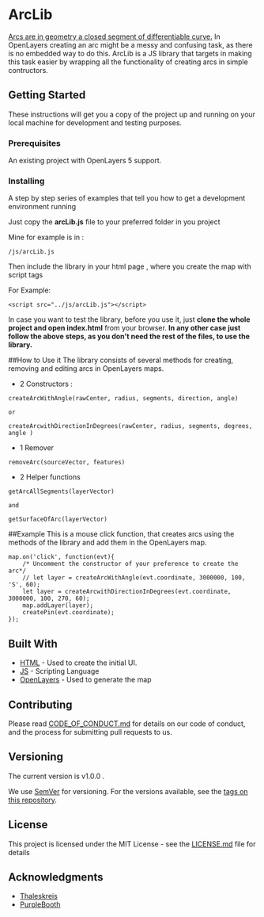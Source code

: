 # ArcLib

[Arcs are in geometry a closed segment of differentiable curve.](https://en.wikipedia.org/wiki/Arc_(geometry)) 
In OpenLayers creating an arc might be a messy and confusing task, as there is no embedded way to do this.
ArcLib is a JS library that targets in making this task easier by wrapping all the functionality of creating arcs
in simple contructors.


## Getting Started

These instructions will get you a copy of the project up and running on your local machine 
for development and testing purposes.

### Prerequisites

An existing project with OpenLayers 5 support.

### Installing

A step by step series of examples that tell you how to get a development environment running

Just copy the **arcLib.js** file to your preferred folder in you project

Mine for example is in  :

```
/js/arcLib.js
```

Then include the library in your html page , where you create the map with script tags

For Example: 
```
<script src="../js/arcLib.js"></script>
```

In case you want to test the library, before you use it, just **clone the whole project and
open index.html** from your browser. **In any other case just follow the above steps, as you 
don't need the rest of the files, to use the library.**

##How to Use it
The library consists of several methods for creating, removing and editing arcs in OpenLayers
maps.
* 2 Constructors : 
```
createArcWithAngle(rawCenter, radius, segments, direction, angle)

or

createArcwithDirectionInDegrees(rawCenter, radius, segments, degrees, angle )
```

* 1 Remover
```
removeArc(sourceVector, features)
```

* 2 Helper functions
```
getArcAllSegments(layerVector)

and

getSurfaceOfArc(layerVector)
```

##Example
This is a mouse click function, that creates arcs using the methods of the library 
and add them in the OpenLayers map.

```
map.on('click', function(evt){
    /* Uncomment the constructor of your preference to create the arc*/
    // let layer = createArcWithAngle(evt.coordinate, 3000000, 100, 'S', 60);
    let layer = createArcwithDirectionInDegrees(evt.coordinate, 3000000, 100, 270, 60);
    map.addLayer(layer);
    createPin(evt.coordinate);
});
```

## Built With

* [HTML](https://en.wikipedia.org/wiki/HTML) - Used to create the initial UI.
* [JS](https://en.wikipedia.org/wiki/JavaScript) - Scripting Language
* [OpenLayers](https://openlayers.org/) - Used to generate the map

## Contributing

Please read [CODE_OF_CONDUCT.md](https://github.com/mikopos/ArcLib/blob/master/CODE_OF_CONDUCT.md) for details on our code of conduct, and the process for submitting pull requests to us.

## Versioning
The current version is v1.0.0 .

We use [SemVer](http://semver.org/) for versioning. For the versions available, see the [tags on this repository](https://github.com/mikopos/ArcLib/tags). 

## License

This project is licensed under the MIT License - see the [LICENSE.md](LICENSE.md) file for details

## Acknowledgments

* [Thaleskreis](http://gis.ibbeck.de/ginfo/apps/OLExamples/OL29/Thaleskreis/thaleskreis.asp)
* [PurpleBooth](https://gist.github.com/PurpleBooth)


